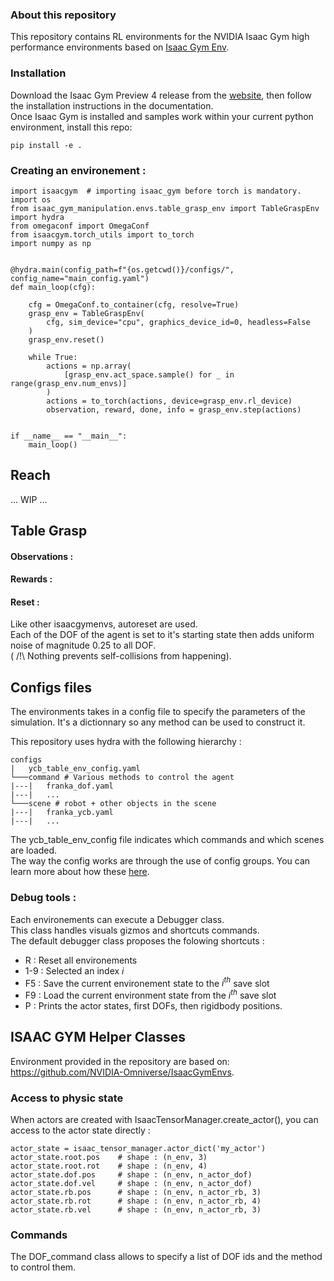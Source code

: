 
### About this repository
This repository contains RL environments for the NVIDIA Isaac Gym high performance environments based on [Isaac Gym Env](https://github.com/NVIDIA-Omniverse/IsaacGymEnvs).

### Installation 

Download the Isaac Gym Preview 4 release from the [website](https://developer.nvidia.com/isaac-gym), then follow the installation instructions in the documentation.  
Once Isaac Gym is installed and samples work within your current python environment, install this repo:
```
pip install -e .
```
### Creating an environement : 
```
import isaacgym  # importing isaac_gym before torch is mandatory.
import os
from isaac_gym_manipulation.envs.table_grasp_env import TableGraspEnv
import hydra
from omegaconf import OmegaConf
from isaacgym.torch_utils import to_torch
import numpy as np


@hydra.main(config_path=f"{os.getcwd()}/configs/", config_name="main_config.yaml")
def main_loop(cfg):

    cfg = OmegaConf.to_container(cfg, resolve=True)
    grasp_env = TableGraspEnv(
        cfg, sim_device="cpu", graphics_device_id=0, headless=False
    )
    grasp_env.reset()

    while True:
        actions = np.array(
            [grasp_env.act_space.sample() for _ in range(grasp_env.num_envs)]
        )
        actions = to_torch(actions, device=grasp_env.rl_device)
        observation, reward, done, info = grasp_env.step(actions)


if __name__ == "__main__":
    main_loop()

```
## Reach
... WIP ... 
## Table Grasp 
#### Observations : 
#### Rewards :
#### Reset : 

Like other isaacgymenvs, autoreset are used.  
Each of the DOF of the agent is set to it's starting state then adds uniform noise of magnitude 0.25 to all DOF.  
( /!\ Nothing prevents self-collisions from happening). 

## Configs files

The environments takes in a config file to specify the parameters of the simulation.
It's a dictionnary so any method can be used to construct it. 

This repository uses hydra with the following hierarchy : 
```
configs
|   ycb_table_env_config.yaml
└───command # Various methods to control the agent
|---|   franka_dof.yaml
|---|   ...
└───scene # robot + other objects in the scene
|---|   franka_ycb.yaml
|---|   ...
```
The ycb_table_env_config file indicates which commands and which scenes are loaded.  
The way the config works are through the use of config groups. You can learn more about how these [here](https://hydra.cc/docs/tutorials/structured_config/config_groups/).

### Debug tools : 
Each environements can execute a Debugger class.  
This class handles visuals gizmos and shortcuts commands.  
The default debugger class proposes the folowing shortcuts : 

* R : Reset all environements
* 1-9 : Selected an index $i$
* F5 : Save the current environement state to the $i^{th}$ save slot 
* F9 : Load the current environment state from the $i^{th}$ save slot
* P : Prints the actor states, first DOFs, then rigidbody positions.

## ISAAC GYM Helper Classes 

Environment provided in the repository are based on:  
https://github.com/NVIDIA-Omniverse/IsaacGymEnvs.

<!-- Each classes inherit the VecTask. https://github.com/NVIDIA-Omniverse/IsaacGymEnvs/blob/main/isaacgymenvs/tasks/base/vec_task.py -->

### Access to physic state

<!-- Isaac gym gives access to physic state with tensors containing every objects of every environements : 
_rb_states = gym.acquire_rigid_body_state_tensor(sim)
rb_states = gymtorch.wrap_tensor(_rb_states) # this tensor have shape (n_env, n_rigibody, 13)
0
You can then access specific DOF by manually saving the id of the rigidbody you care about.  

Added helpers :  -->

When actors are created with IsaacTensorManager.create_actor(), you can access to the actor state directly : 
```
actor_state = isaac_tensor_manager.actor_dict('my_actor')
actor_state.root.pos    # shape : (n_env, 3)
actor_state.root.rot    # shape : (n_env, 4)
actor_state.dof.pos     # shape : (n_env, n_actor_dof)
actor_state.dof.vel     # shape : (n_env, n_actor_dof)
actor_state.rb.pos      # shape : (n_env, n_actor_rb, 3)
actor_state.rb.rot      # shape : (n_env, n_actor_rb, 4)
actor_state.rb.vel      # shape : (n_env, n_actor_rb, 3)
```
### Commands 

The DOF_command class allows to specify a list of DOF ids and the method to control them. 

